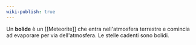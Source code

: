 ```yaml
---
wiki-publish: true
---
```

Un **bolide** è un [[Meteorite]] che entra nell'atmosfera terrestre e comincia ad evaporare per via dell'atmosfera. Le stelle cadenti sono bolidi.